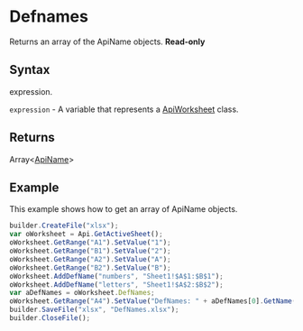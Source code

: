 # Defnames

Returns an array of the ApiName objects. **Read-only**

## Syntax

expression.

`expression` - A variable that represents a [ApiWorksheet](../ApiWorksheet.md) class.

## Returns

Array<[ApiName](../../ApiName/ApiName.md)>

## Example

This example shows how to get an array of ApiName objects.

```javascript
builder.CreateFile("xlsx");
var oWorksheet = Api.GetActiveSheet();
oWorksheet.GetRange("A1").SetValue("1");
oWorksheet.GetRange("B1").SetValue("2");
oWorksheet.GetRange("A2").SetValue("A");
oWorksheet.GetRange("B2").SetValue("B");
oWorksheet.AddDefName("numbers", "Sheet1!$A$1:$B$1");
oWorksheet.AddDefName("letters", "Sheet1!$A$2:$B$2");
var aDefNames = oWorksheet.DefNames;
oWorksheet.GetRange("A4").SetValue("DefNames: " + aDefNames[0].GetName() + ", " + aDefNames[1].GetName());
builder.SaveFile("xlsx", "DefNames.xlsx");
builder.CloseFile();
```